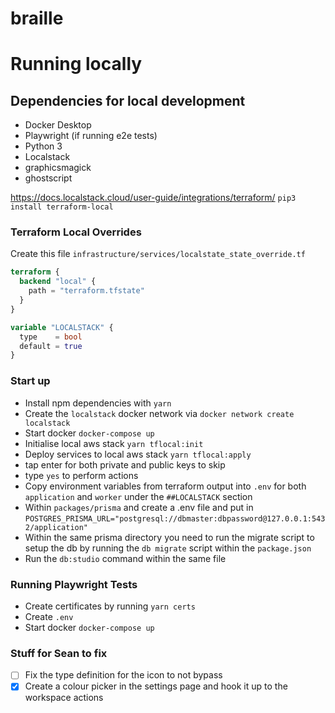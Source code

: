 # braille

# Running locally

## Dependencies for local development

- Docker Desktop
- Playwright (if running e2e tests)
- Python 3
- Localstack
- graphicsmagick
- ghostscript

https://docs.localstack.cloud/user-guide/integrations/terraform/
`pip3 install terraform-local`

### Terraform Local Overrides

Create this file `infrastructure/services/localstate_state_override.tf`

```tf
terraform {
  backend "local" {
    path = "terraform.tfstate"
  }
}

variable "LOCALSTACK" {
  type    = bool
  default = true
}
```

### Start up

- Install npm dependencies with `yarn`
- Create the `localstack` docker network via `docker network create localstack`
- Start docker `docker-compose up`
- Initialise local aws stack `yarn tflocal:init`
- Deploy services to local aws stack `yarn tflocal:apply`
- tap enter for both private and public keys to skip
- type `yes` to perform actions
- Copy environment variables from terraform output into `.env` for both `application` and `worker` under the `##LOCALSTACK` section
- Within `packages/prisma` and create a .env file and put in `POSTGRES_PRISMA_URL="postgresql://dbmaster:dbpassword@127.0.0.1:5432/application"`
- Within the same prisma directory you need to run the migrate script to setup the db by running the `db migrate` script within the `package.json`
- Run the `db:studio` command within the same file

### Running Playwright Tests

- Create certificates by running `yarn certs`
- Create `.env`
- Start docker `docker-compose up`

### Stuff for Sean to fix

- [ ] Fix the type definition for the icon to not bypass
- [x] Create a colour picker in the settings page and hook it up to the workspace actions
